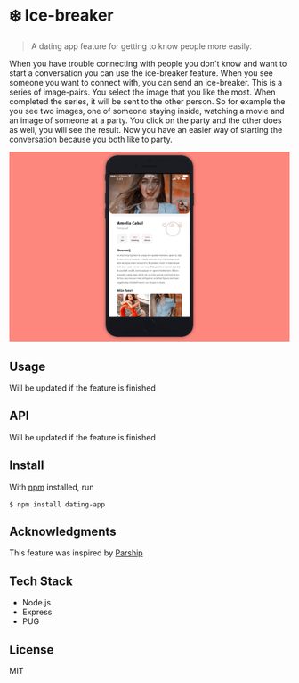 # ❄️ Ice-breaker

> A dating app feature for getting to know people more easily.

When you have trouble connecting with people you don't know and want to start a conversation you can use the ice-breaker feature. When you see someone you want to connect with, you can send an ice-breaker. This is a series of image-pairs. You select the image that you like the most. When completed the series, it will be sent to the other person. So for example the you see two images, one of someone staying inside, watching a movie and an image of someone at a party. You click on the party and the other does as well, you will see the result. Now you have an easier way of starting the conversation because you both like to party.

![](https://github.com/MartijnKeesmaat/dating-app/blob/master/hosted-images/app/proto.gif?raw=true)

## Usage
Will be updated if the feature is finished

## API
Will be updated if the feature is finished

## Install

With [npm](https://npmjs.org/) installed, run

```
$ npm install dating-app
```

## Acknowledgments

This feature was inspired by [Parship](https://www.parship.nl/)

## Tech Stack
- Node.js
- Express
- PUG

## License

MIT
